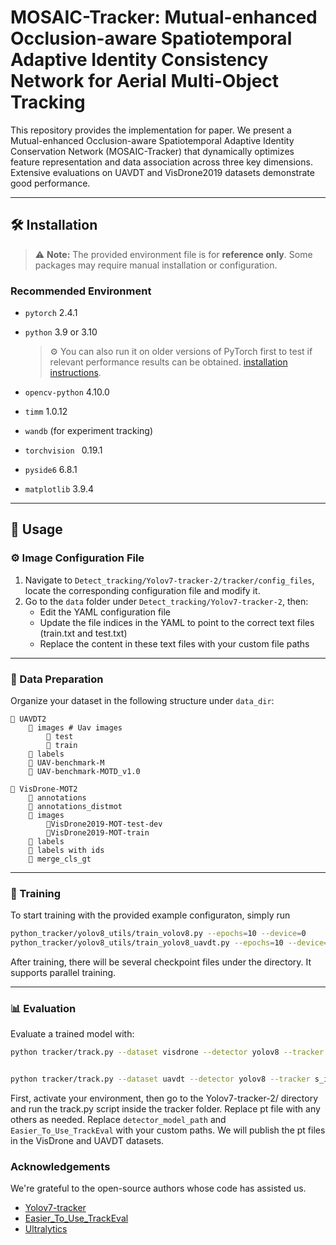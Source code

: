 # MOSAIC-Tracker: Mutual-enhanced Occlusion-aware Spatiotemporal Adaptive Identity Consistency Network for Aerial Multi-Object Tracking

This repository provides the implementation for paper.  We present a Mutual-enhanced Occlusion-aware Spatiotemporal Adaptive  Identity Conservation Network (MOSAIC-Tracker) that dynamically  optimizes feature representation and data association across three key  dimensions. Extensive evaluations on UAVDT and VisDrone2019 datasets  demonstrate good performance.

---

## 🛠️ Installation

> ⚠️ **Note:** The provided environment file is for **reference only**. Some packages may require manual installation or configuration.

### Recommended Environment

- `pytorch` 2.4.1 

- `python` 3.9 or 3.10  

  > ⚙️ You can also run it on older versions of PyTorch first to test if relevant performance results can be obtained. [installation instructions](https://pytorch.org/get-started/locally/).  

- `opencv-python` 4.10.0

- `timm` 1.0.12  

- `wandb` (for experiment tracking)

- `torchvision ` 0.19.1  

- `pyside6` 6.8.1

- `matplotlib` 3.9.4

---

## 🚀 Usage

### ⚙️ Image Configuration File

1. Navigate to `Detect_tracking/Yolov7-tracker-2/tracker/config_files`, locate the corresponding configuration file and modify it.
2. Go to the `data` folder under `Detect_tracking/Yolov7-tracker-2`, then:
   - Edit the YAML configuration file
   - Update the file indices in the YAML to point to the correct text files (train.txt and test.txt)
   - Replace the content in these text files with your custom file paths

---

### 📂 Data Preparation

Organize your dataset in the following structure under `data_dir`:

```
📂 UAVDT2
    📂 images # Uav images
    	📂 test
    	📂 train
    📂 labels 
    📂 UAV-benchmark-M
    📂 UAV-benchmark-MOTD_v1.0
    
📂 VisDrone-MOT2
    📂 annotations
    📂 annotations_distmot
    📂 images
        📂VisDrone2019-MOT-test-dev
        📂VisDrone2019-MOT-train
    📂 labels
    📂 labels with ids
    📂 merge_cls_gt
```

---

### 🎯 Training

To start training with the provided example configuraton, simply run

```bash
python_tracker/yolov8_utils/train_volov8.py --epochs=10 --device=0
python_tracker/yolov8_utils/train_yolov8_uavdt.py --epochs=10 --device=0
```

After training, there will be several checkpoint files under the  directory. It supports parallel training.

---

### 📊 Evaluation

Evaluate a trained model with:

```bash
python tracker/track.py --dataset visdrone --detector yolov8 --tracker s_iou_track --kalman_format bot --detector_model_path "./best.pt" --exp_id train_test_vis_yolov8s --device=3 --conf_thresh=0.4 && cd ./Easier_To_Use_TrackEval && python scripts/run_custom_dataset.py --config_path configs/VisDrone_test_dev.yaml


python tracker/track.py --dataset uavdt --detector yolov8 --tracker s_iou_track --kalman_format bot --detector_model_path "./best.pt" --exp_id train_test_uav_yolov8s --device=0 --conf_thresh=0.4 && cd /data/zoujian/Easier_To_Use_TrackEval && python scripts/run_custom_dataset.py --config_path configs/UAVDT_test.yaml

```

First, activate your environment, then go to the Yolov7-tracker-2/ directory and run the track.py script inside the tracker folder.  Replace pt file with any others as needed. Replace `detector_model_path` and `Easier_To_Use_TrackEval` with your custom paths. We will publish the pt files in the VisDrone and UAVDT datasets.  

### Acknowledgements
We're grateful to the open-source authors whose code has assisted us.
- [Yolov7-tracker](https://github.com/JackWoo0831/Yolov7-tracker/tree/v2)
- [Easier_To_Use_TrackEval](https://github.com/JackWoo0831/Easier_To_Use_TrackEval)
- [Ultralytics](https://github.com/ultralytics/ultralytics)

